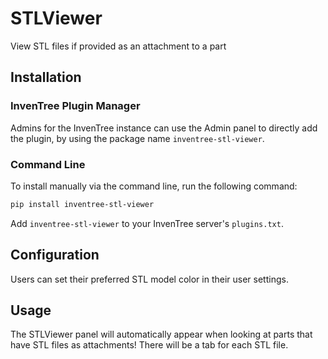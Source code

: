 # STLViewer

View STL files if provided as an attachment to a part

## Installation

### InvenTree Plugin Manager

Admins for the InvenTree instance can use the Admin panel to directly add the plugin, by using the package name `inventree-stl-viewer`.

### Command Line 

To install manually via the command line, run the following command:

```bash
pip install inventree-stl-viewer
```

Add  `inventree-stl-viewer` to your InvenTree server's `plugins.txt`.

## Configuration

Users can set their preferred STL model color in their user settings.

## Usage

The STLViewer panel will automatically appear when looking at parts that have STL files as attachments!  There will be a tab for each STL file.
